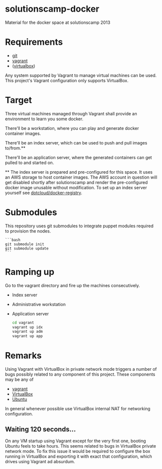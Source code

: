 # solutionscamp-docker

Material for the docker space at solutionscamp 2013


# Requirements

- [git](http://git-scm.com)
- [vagrant](http://vagrantup.com)
- ([virtualbox](https://www.virtualbox.org/))

Any system supported by Vagrant to manage virtual machines can be
used. This project's Vagrant configuration only supports VirtualBox.


# Target

Three virtual machines managed through Vagrant shall provide an
environment to learn you some docker.

There'll be a workstation, where you can play and generate docker
container images.

There'll be an index server, which can be used to push and pull
images to/from.**

There'll be an application server, where the generated containers can
get pulled to and started on.


** The index server is prepared and pre-configured for this space. It
  uses an AWS storage to host container images. The AWS account in
  question will get disabled shortly after solutionscamp and render
  the pre-configured docker image unusable without modification.
  To set up an index server yourself see 
  [dotcloud/docker-registry](https://github.com/dotcloud/docker-registry).


# Submodules

This repository uses git submodules to integrate puppet modules
required to provision the nodes.

    ```bash
    git submodule init
    git submodule update
    ```


# Ramping up

Go to the vagrant directory and fire up the machines consecutively.
* Index server
* Administrative workstation
* Application server

    ```bash
    cd vagrant
    vagrant up idx
    vagrant up adm
    vagrant up app
    ```


# Remarks

Using Vagrant with VirtualBox in private network mode triggers a number
of bugs possibly related to any component of this project. These
components may be any of
* [vagrant](http://vagrantup.com)
* [VirtualBox](https://www.virtualbox.org)
* [Ubuntu](http://www.ubuntu.com)

In general whenever possible use VirtualBox internal NAT for networking
configuration.

## Waiting 120 seconds...

On any VM startup using Vagrant except for the very first one, booting
Ubuntu feels to take hours.
This seems related to bugs in VirtualBox private network mode. To fix
this issue it would be required to configure the box running in
VirtualBox and exporting it with exact that configuration, which drives
using Vagrant ad absurdum.


<!-- vim: set nofen ts=4 sw=4 et: -->
